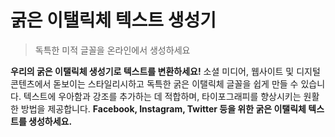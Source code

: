  # 굵은 이탤릭체 텍스트 생성기

> 독특한 미적 글꼴을 온라인에서 생성하세요

**우리의 굵은 이탤릭체 생성기로 텍스트를 변환하세요!** 소셜 미디어, 웹사이트 및 디지털 콘텐츠에서 돋보이는 스타일리시하고 독특한 굵은 이탤릭체 글꼴을 쉽게 만들 수 있습니다. 텍스트에 우아함과 강조를 추가하는 데 적합하며, 타이포그래피를 향상시키는 원활한 방법을 제공합니다. **Facebook, Instagram, Twitter 등을 위한 굵은 이탤릭체 텍스트를 생성하세요.**
